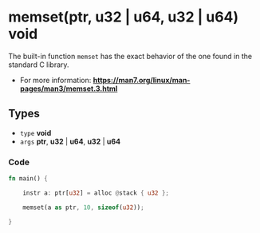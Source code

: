 # memset(ptr, u32 | u64, u32 | u64) void

The built-in function ``memset`` has the exact behavior of the one found in the standard C library. 

- For more information: __https://man7.org/linux/man-pages/man3/memset.3.html__

## Types

- ``type`` **void**
- ``args`` **ptr**, **u32** | **u64**, **u32** | **u64**

### Code

```rust
fn main() {

    instr a: ptr[u32] = alloc @stack { u32 };

    memset(a as ptr, 10, sizeof(u32));

}
```
